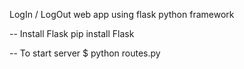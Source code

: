 LogIn / LogOut web app using flask python framework

-- Install Flask
pip install Flask

-- To start server
$ python routes.py
